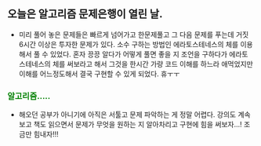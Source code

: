 ## 오늘은 알고리즘 문제은행이 열린 날.
 - 미리 풀어 놓은 문제들은 빠르게 넘어가고 한문제풀고 그 다음 문제를 푸는데 거짓 6시간 이상은 투자한 문제가 있다. 소수 구하는 방법인 에라토스테네스의 체를 이용해서 풀 수 있었다. 혼자 끙끙 알다가 어떻게 풀면 좋을 지 조언을 구하다가 에라토스테네스의 체를 써보라고 해서 그것을 한시간 가량 코드 이해를 하느라 애먹었지만 이해를 어느정도해서 결국 구현할 수 있게 되었다. 휴ㅜㅜ

### <span style="color: green">알고리즘.....<span>
 - 해오던 공부가 아니기에 아직은 서툴고 문제 파악하는 게 정말 어렵다. 강의도 계속 보고 책도 읽으면서 문제가 무엇을 원하는 지 알아차리고 구현에 힘을 써보자...! 조금만 힘내자!!!